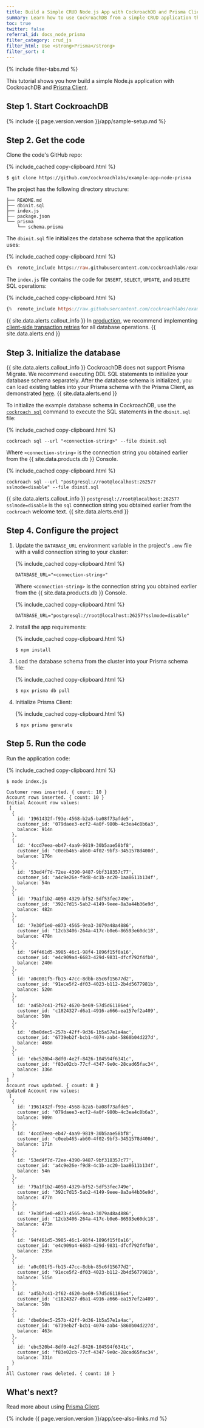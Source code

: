 ```yaml
---
title: Build a Simple CRUD Node.js App with CockroachDB and Prisma Client
summary: Learn how to use CockroachDB from a simple CRUD application that uses the Prisma Client ORM.
toc: true
twitter: false
referral_id: docs_node_prisma
filter_category: crud_js
filter_html: Use <strong>Prisma</strong>
filter_sort: 4
---
```


{%  include filter-tabs.md %}

This tutorial shows you how build a simple Node.js application with CockroachDB and [Prisma Client](https://www.prisma.io).

## Step 1. Start CockroachDB

{%  include {{  page.version.version  }}/app/sample-setup.md %}

## Step 2. Get the code

Clone the code's GitHub repo:

{%  include_cached copy-clipboard.html %}
~~~ shell
$ git clone https://github.com/cockroachlabs/example-app-node-prisma
~~~

The project has the following directory structure:

~~~
├── README.md
├── dbinit.sql
├── index.js
├── package.json
└── prisma
    └── schema.prisma
~~~

The `dbinit.sql` file initializes the database schema that the application uses:

{%  include_cached copy-clipboard.html %}
~~~ sql
{%  remote_include https://raw.githubusercontent.com/cockroachlabs/example-app-node-prisma/main/dbinit.sql %}
~~~

The `index.js` file contains the code for `INSERT`, `SELECT`, `UPDATE`, and `DELETE` SQL operations:

{%  include_cached copy-clipboard.html %}
~~~ js
{%  remote_include https://raw.githubusercontent.com/cockroachlabs/example-app-node-prisma/main/index.js %}
~~~

{{ site.data.alerts.callout_info }}
In [production](recommended-production-settings.html#transaction-retries), we recommend implementing [client-side transaction retries](transactions.html#client-side-intervention) for all database operations.
{{ site.data.alerts.end }}

## Step 3. Initialize the database

{{ site.data.alerts.callout_info }}
CockroachDB does not support Prisma Migrate. We recommend executing DDL SQL statements to initialize your database schema separately. After the database schema is initialized, you can load existing tables into your Prisma schema with the Prisma Client, as demonstrated [here](https://www.prisma.io/docs/concepts/components/introspection).
{{ site.data.alerts.end }}

To initialize the example database schema in CockroachDB, use the [`cockroach sql`](cockroach-sql.html) command to execute the SQL statements in the `dbinit.sql` file:

<div class="filter-content" markdown="1" data-scope="cockroachcloud">

{%  include_cached copy-clipboard.html %}
~~~ shell
cockroach sql --url "<connection-string>" --file dbinit.sql
~~~

Where `<connection-string>` is the connection string you obtained earlier from the {{  site.data.products.db  }} Console.

</div>

<div class="filter-content" markdown="1" data-scope="local">

{%  include_cached copy-clipboard.html %}
~~~ shell
cockroach sql --url "postgresql://root@localhost:26257?sslmode=disable" --file dbinit.sql
~~~

{{ site.data.alerts.callout_info }}
`postgresql://root@localhost:26257?sslmode=disable` is the `sql` connection string you obtained earlier from the `cockroach` welcome text.
{{ site.data.alerts.end }}

</div>

## Step 4. Configure the project

1. Update the `DATABASE_URL` environment variable in the project's `.env` file with a valid connection string to your cluster:

    <div class="filter-content" markdown="1" data-scope="cockroachcloud">

    {%  include_cached copy-clipboard.html %}
    ~~~
    DATABASE_URL="<connection-string>"
    ~~~

    Where `<connection-string>` is the connection string you obtained earlier from the {{  site.data.products.db  }} Console.

    </div>

    <div class="filter-content" markdown="1" data-scope="local">

    {%  include_cached copy-clipboard.html %}
    ~~~
    DATABASE_URL="postgresql://root@localhost:26257?sslmode=disable"
    ~~~

    </div>

1. Install the app requirements:

    {%  include_cached copy-clipboard.html %}
    ~~~ shell
    $ npm install
    ~~~

1. Load the database schema from the cluster into your Prisma schema file:

    {%  include_cached copy-clipboard.html %}
    ~~~ shell
    $ npx prisma db pull
    ~~~

1. Initialize Prisma Client:

    {%  include_cached copy-clipboard.html %}
    ~~~ shell
    $ npx prisma generate
    ~~~

## Step 5. Run the code

Run the application code:

{%  include_cached copy-clipboard.html %}
~~~ shell
$ node index.js
~~~

~~~
Customer rows inserted. { count: 10 }
Account rows inserted. { count: 10 }
Initial Account row values:
 [
  {
    id: '1961432f-f93e-4568-b2a5-ba08f73afde5',
    customer_id: '079daee3-ecf2-4a0f-980b-4c3ea4c8b6a3',
    balance: 914n
  },
  {
    id: '4ccd7eea-eb47-4aa9-9819-30b5aae58bf8',
    customer_id: 'c0eeb465-ab60-4f02-9bf3-3451578d400d',
    balance: 176n
  },
  {
    id: '53ed4f7d-72ee-4390-9487-9bf318357c77',
    customer_id: 'a4c9e26e-f9d8-4c1b-ac20-1aa8611b134f',
    balance: 54n
  },
  {
    id: '79a1f1b2-4050-4329-bf52-5df53fec749e',
    customer_id: '392c7d15-5ab2-4149-9eee-8a3a44b36e9d',
    balance: 482n
  },
  {
    id: '7e30f1e0-e873-4565-9ea3-3079a48a4886',
    customer_id: '12cb3406-264a-417c-b0e6-86593e60dc18',
    balance: 478n
  },
  {
    id: '94f461d5-3985-46c1-98f4-1896f15f0a16',
    customer_id: 'e4c909a4-6683-429d-9831-dfcf792f4fb0',
    balance: 240n
  },
  {
    id: 'a0c081f5-fb15-47cc-8dbb-85c6f15677d2',
    customer_id: '91ece5f2-df03-4023-b112-2b4d5677981b',
    balance: 520n
  },
  {
    id: 'a45b7c41-2f62-4620-be69-57d5d61186e4',
    customer_id: 'c1824327-d6a1-4916-a666-ea157ef2a409',
    balance: 50n
  },
  {
    id: 'dbe0dec5-257b-42ff-9d36-1b5a57e1a4ac',
    customer_id: '6739eb2f-bcb1-4074-aab4-5860b04d227d',
    balance: 468n
  },
  {
    id: 'ebc520b4-8df0-4e2f-8426-104594f6341c',
    customer_id: 'f83e02cb-77cf-4347-9e0c-28cad65fac34',
    balance: 336n
  }
]
Account rows updated. { count: 8 }
Updated Account row values:
 [
  {
    id: '1961432f-f93e-4568-b2a5-ba08f73afde5',
    customer_id: '079daee3-ecf2-4a0f-980b-4c3ea4c8b6a3',
    balance: 909n
  },
  {
    id: '4ccd7eea-eb47-4aa9-9819-30b5aae58bf8',
    customer_id: 'c0eeb465-ab60-4f02-9bf3-3451578d400d',
    balance: 171n
  },
  {
    id: '53ed4f7d-72ee-4390-9487-9bf318357c77',
    customer_id: 'a4c9e26e-f9d8-4c1b-ac20-1aa8611b134f',
    balance: 54n
  },
  {
    id: '79a1f1b2-4050-4329-bf52-5df53fec749e',
    customer_id: '392c7d15-5ab2-4149-9eee-8a3a44b36e9d',
    balance: 477n
  },
  {
    id: '7e30f1e0-e873-4565-9ea3-3079a48a4886',
    customer_id: '12cb3406-264a-417c-b0e6-86593e60dc18',
    balance: 473n
  },
  {
    id: '94f461d5-3985-46c1-98f4-1896f15f0a16',
    customer_id: 'e4c909a4-6683-429d-9831-dfcf792f4fb0',
    balance: 235n
  },
  {
    id: 'a0c081f5-fb15-47cc-8dbb-85c6f15677d2',
    customer_id: '91ece5f2-df03-4023-b112-2b4d5677981b',
    balance: 515n
  },
  {
    id: 'a45b7c41-2f62-4620-be69-57d5d61186e4',
    customer_id: 'c1824327-d6a1-4916-a666-ea157ef2a409',
    balance: 50n
  },
  {
    id: 'dbe0dec5-257b-42ff-9d36-1b5a57e1a4ac',
    customer_id: '6739eb2f-bcb1-4074-aab4-5860b04d227d',
    balance: 463n
  },
  {
    id: 'ebc520b4-8df0-4e2f-8426-104594f6341c',
    customer_id: 'f83e02cb-77cf-4347-9e0c-28cad65fac34',
    balance: 331n
  }
]
All Customer rows deleted. { count: 10 }
~~~

## What's next?

Read more about using [Prisma Client](https://www.prisma.io/docs/).

{%  include {{ page.version.version }}/app/see-also-links.md %}
